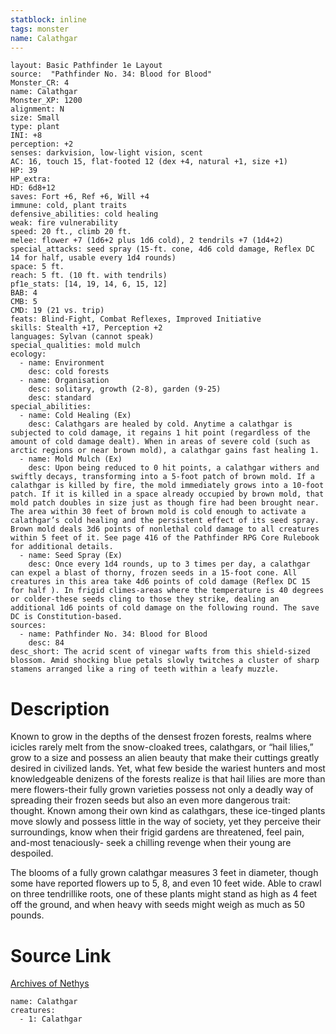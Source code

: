 ```yaml
---
statblock: inline
tags: monster
name: Calathgar
---
```

```statblock
layout: Basic Pathfinder 1e Layout
source:  "Pathfinder No. 34: Blood for Blood"
Monster_CR: 4
name: Calathgar
Monster_XP: 1200
alignment: N
size: Small
type: plant
INI: +8
perception: +2
senses: darkvision, low-light vision, scent
AC: 16, touch 15, flat-footed 12 (dex +4, natural +1, size +1)
HP: 39
HP_extra: 
HD: 6d8+12
saves: Fort +6, Ref +6, Will +4
immune: cold, plant traits
defensive_abilities: cold healing
weak: fire vulnerability
speed: 20 ft., climb 20 ft.
melee: flower +7 (1d6+2 plus 1d6 cold), 2 tendrils +7 (1d4+2)
special_attacks: seed spray (15-ft. cone, 4d6 cold damage, Reflex DC 14 for half, usable every 1d4 rounds)
space: 5 ft.
reach: 5 ft. (10 ft. with tendrils)
pf1e_stats: [14, 19, 14, 6, 15, 12]
BAB: 4
CMB: 5
CMD: 19 (21 vs. trip)
feats: Blind-Fight, Combat Reflexes, Improved Initiative
skills: Stealth +17, Perception +2
languages: Sylvan (cannot speak)
special_qualities: mold mulch
ecology:
  - name: Environment
    desc: cold forests
  - name: Organisation
    desc: solitary, growth (2-8), garden (9-25)
    desc: standard
special_abilities:
  - name: Cold Healing (Ex)
    desc: Calathgars are healed by cold. Anytime a calathgar is subjected to cold damage, it regains 1 hit point (regardless of the amount of cold damage dealt). When in areas of severe cold (such as arctic regions or near brown mold), a calathgar gains fast healing 1.
  - name: Mold Mulch (Ex)
    desc: Upon being reduced to 0 hit points, a calathgar withers and swiftly decays, transforming into a 5-foot patch of brown mold. If a calathgar is killed by fire, the mold immediately grows into a 10-foot patch. If it is killed in a space already occupied by brown mold, that mold patch doubles in size just as though fire had been brought near. The area within 30 feet of brown mold is cold enough to activate a calathgar’s cold healing and the persistent effect of its seed spray. Brown mold deals 3d6 points of nonlethal cold damage to all creatures within 5 feet of it. See page 416 of the Pathfinder RPG Core Rulebook for additional details.
  - name: Seed Spray (Ex)
    desc: Once every 1d4 rounds, up to 3 times per day, a calathgar can expel a blast of thorny, frozen seeds in a 15-foot cone. All creatures in this area take 4d6 points of cold damage (Reflex DC 15 for half ). In frigid climes-areas where the temperature is 40 degrees or colder-these seeds cling to those they strike, dealing an additional 1d6 points of cold damage on the following round. The save DC is Constitution-based.
sources:
  - name: Pathfinder No. 34: Blood for Blood
    desc: 84
desc_short: The acrid scent of vinegar wafts from this shield-sized blossom. Amid shocking blue petals slowly twitches a cluster of sharp stamens arranged like a ring of teeth within a leafy muzzle.
```
# Description
Known to grow in the depths of the densest frozen forests, realms where icicles rarely melt from the snow-cloaked trees, calathgars, or “hail lilies,” grow to a size and possess an alien beauty that make their cuttings greatly desired in civilized lands. Yet, what few beside the wariest hunters and most knowledgeable denizens of the forests realize is that hail lilies are more than mere flowers-their fully grown varieties possess not only a deadly way of spreading their frozen seeds but also an even more dangerous trait: thought. Known among their own kind as calathgars, these ice-tinged plants move slowly and possess little in the way of society, yet they perceive their surroundings, know when their frigid gardens are threatened, feel pain, and-most tenaciously- seek a chilling revenge when their young are despoiled.

The blooms of a fully grown calathgar measures 3 feet in diameter, though some have reported flowers up to 5, 8, and even 10 feet wide. Able to crawl on three tendrillike roots, one of these plants might stand as high as 4 feet off the ground, and when heavy with seeds might weigh as much as 50 pounds.
# Source Link
[Archives of Nethys](https://aonprd.com/MonsterDisplay.aspx?ItemName=Calathgar)
```encounter-table
name: Calathgar
creatures:
  - 1: Calathgar
```
